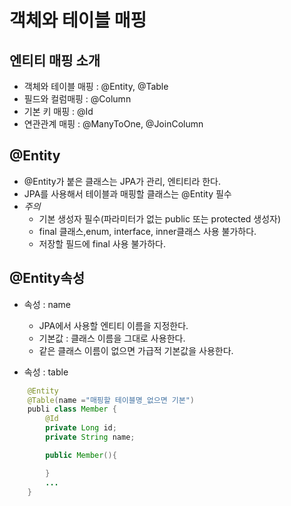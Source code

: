 
# 객체와 테이블 매핑

## 엔티티 매핑 소개
- 객체와 테이블 매핑 : @Entity, @Table
- 필드와 컬럼매핑 : @Column
- 기본 키 매핑 : @Id
- 연관관계 매핑 : @ManyToOne, @JoinColumn


## @Entity
- @Entity가 붙은 클래스는 JPA가 관리, 엔티티라 한다.
- JPA를 사용해서 테이블과 매핑할 클래스는 @Entity 필수
- *주의*
    - 기본 생성자 필수(파라미터가 없는 public 또는 protected 생성자)
    - final 클래스,enum, interface, inner클래스 사용 불가하다.
    - 저장할 필드에 final 사용 불가하다.


## @Entity속성
- 속성 : name
    - JPA에서 사용할 엔티티 이름을 지정한다.
    - 기본값 : 클래스 이름을 그대로 사용한다.
    - 같은 클래스 이름이 없으면 가급적 기본값을 사용한다.

- 속성 : table

``` java
    @Entity
    @Table(name ="매핑할 테이블명_없으면 기본")
    publi class Member {
        @Id
        private Long id;
        private String name;

        public Member(){

        }
        ...
    }
```

